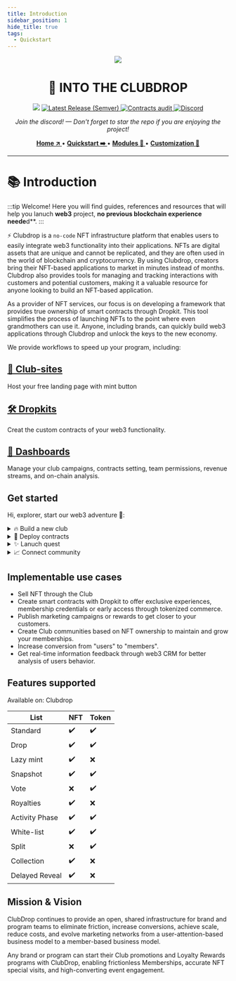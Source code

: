 ```yaml
---
title: Introduction
sidebar_position: 1
hide_title: true
tags:
  - Quickstart
---
```

<p align="center">
  <img width={150} src="/img/logo.png" />
</p>

<h1 align="center">🥂 INTO THE CLUBDROP</h1>

<!-- Badges -->
<p align="center">
  <img className="me-shield" src="https://img.shields.io/amo/stars/Stars?color=yellow&label=%F0%9F%92%97Stars&logo=clubdrop&logoColor=green" />
  <a href="https://github.com">
    <img className="me-shield" alt="Latest Release (Semver)" src="https://img.shields.io/amo/v/Release?color=blue&label=%F0%9F%9A%80Release&logo=clubdrop&logoColor=green" />
  </a>
  <a href="https://github.com">
    <img className="me-shield" title="Contracts audit" src="https://img.shields.io/badge/Contract-%E2%9C%94%EF%B8%8F%20Audit-brightgreen" alt="Contracts audit" />
  </a>
  <a href="https://discord.gg">
    <img title="Discord" src="https://discordapp.com/api/guilds/972958686051962910/widget.png?style=shield" />
  </a>
</p>

<!-- Links -->
<p align="center">
<i>Join the discord! — Don't forget to star the repo if you are enjoying the project!</i>
</p>
<p align="center">
<a href="https://www.google.com.hk/"><strong> Home ↗️ </strong></a> • <a href="https://www.google.com.hk/"><strong> Quickstart ➡️ </strong></a> • <a href="https://www.google.com.hk/"><strong> Modules 🧩 </strong></a> • <a href="https://www.google.com.hk/"><strong> Customization 🎨 </strong></a>
</p>

---
# 📚 Introduction
:::tip Welcome!
Here you will find guides, references and resources that will help you lanuch **web3** project, **no previous blockchain experience neede**d**.
:::

⚡️ Clubdrop is a <code>no-code</code> NFT infrastructure platform that enables users to easily integrate web3 functionality into their applications. NFTs are digital assets that are unique and cannot be replicated, and they are often used in the world of blockchain and cryptocurrency. By using Clubdrop, creators bring their NFT-based applications to market in minutes instead of months. Clubdrop also provides tools for managing and tracking interactions with customers and potential customers, making it a valuable resource for anyone looking to build an NFT-based application.

As a provider of NFT services, our focus is on developing a framework that provides true ownership of smart contracts through Dropkit. This tool simplifies the process of launching NFTs to the point where even grandmothers can use it. Anyone, including brands, can quickly build web3 applications through Clubdrop and unlock the keys to the new economy.

We provide workflows to speed up your program, including:

<div class="docs-card-container">
  <div class="row row-cols-1 row-cols-md-2a g-3">
    <div class="col">
      <div class="card card-body h-100 d-flex flex-column">
        <a
          href="#"
          class="card-title card-link stretched-link"
        >
          <h2>🌈 Club-sites</h2>
        </a>
        <p class="card-text">Host your free landing page with mint button
        </p>
      </div>
    </div>
    <div class="col">
      <div class="card card-body h-100 d-flex flex-column">
        <a
          href="#"
          class="card-title card-link stretched-link"
        >
          <h2>🛠 Dropkits</h2>
        </a>
        <p class="card-text">Creat the custom contracts of your web3 functionality.
        </p>
      </div>
    </div>
    <div class="col">
      <div class="card card-body h-100 d-flex flex-column">
        <a
          href="#"
          class="card-title card-link stretched-link"
        >
          <h2>👀 Dashboards</h2>
        </a>
        <p class="card-text">Manage your club campaigns, contracts setting, team permissions, revenue streams, and on-chain analysis.
        </p>
      </div>
    </div>
  </div>
</div>

## Get started

Hi, explorer, start our web3 adventure 🌻:

<details>
  <summary>🔥 Build a new club</summary>

Convert your design into a launch ready website. The first step you need to get a new club, the system offering **Frontend** with a free sub domain for your web3 app.  You may also take a few steps to setup `contracts`, `campaigns`, `quests`, `rewards`and more.

Here we go and 👉 [start your first club](./Quickstart/build-a-club.md)!
</details>

<details>
  <summary>🐣 Deploy contracts</summary>

Use the Dropkit to ship your contracts directly to any of supported networks `ethereum`,`polygon`,`BNB smart chain`.
</details>

<details>
  <summary>✨ Lanuch quest</summary>

Helps quest initiators and implementers to collaborate efficiently and better align mutual interests. 
</details>

<details>
  <summary>📈 Connect community</summary>

Clubline enable powered messaging where communities and projects can connect, build, and discover alpha.
</details>

## Implementable use cases

- Sell NFT through the Club
- Create smart contracts with Dropkit to offer exclusive experiences, membership credentials or early access through tokenized commerce.
- Publish marketing campaigns or rewards to get closer to your customers.
- Create Club communities based on NFT ownership to maintain and grow your memberships.
- Increase conversion from "users" to "members".
- Get real-time information feedback through web3 CRM for better analysis of users behavior.

## Features supported

<div className='badge badge--primary heading-badge'>Available on: Clubdrop</div>

| List           | NFT       | Token     |
| -----------    | --------- | ----------|
| Standard       | ✔️        | ✔️       |
| Drop           | ✔️        | ✔️       |
| Lazy mint      | ✔️        | ❌       |
| Snapshot       | ✔️        | ✔️       |
| Vote           | ❌        | ✔️       |
| Royalties      | ✔️        | ❌       |
| Activity Phase | ✔️        | ✔️       |
| White-list     | ✔️        | ✔️       |
| Split          | ❌        | ✔️       |
| Collection     | ✔️        | ❌       |
| Delayed Reveal | ✔️        | ❌       |

## Mission & Vision

ClubDrop continues to provide an open, shared infrastructure for brand and program teams to eliminate friction, increase conversions, achieve scale, reduce costs, and evolve marketing networks from a user-attention-based business model to a member-based business model.

Any brand or program can start their Club promotions and Loyalty Rewards programs with ClubDrop, enabling frictionless Memberships, accurate NFT special visits, and high-converting event engagement.
